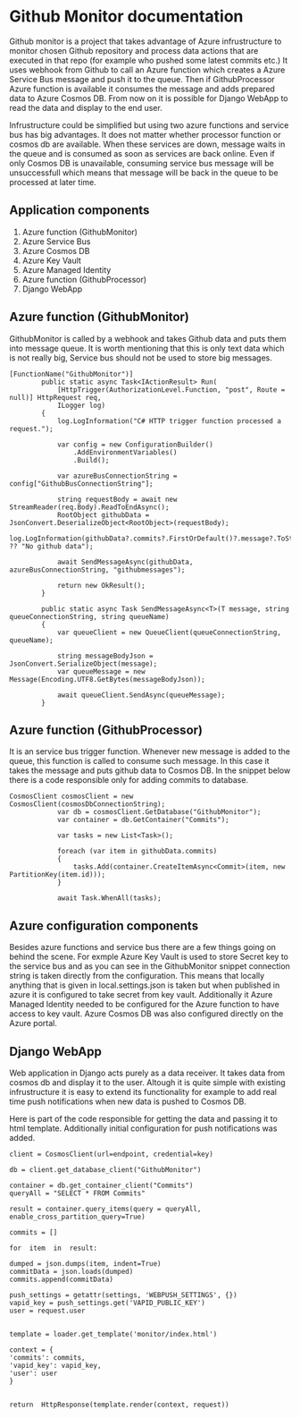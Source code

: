 # Github Monitor documentation

Github monitor is a project that takes advantage of Azure infrustructure to monitor chosen Github repository
and process data actions that are executed in that repo (for example who pushed some latest commits etc.) 
It uses webhook from Github to call an Azure function which creates a Azure Service Bus message and push it to the queue. Then if GithubProcessor Azure function is available it consumes the message and adds prepared data to Azure Cosmos DB.
From now on it is possible for Django WebApp to read the data and display to the end user.

Infrustructure could be simplified but using two azure functions and service bus has big advantages. It does not matter whether processor function or cosmos db are available. When these services are down, message waits in the queue and is consumed as soon as services are back online. Even if only Cosmos DB is unavailable, consuming service bus message will be unsuccessfull which means that message will be back in the queue to be processed at later time.

## Application components

1. Azure function (GithubMonitor)
2. Azure Service Bus
3. Azure Cosmos DB
4. Azure Key Vault
5. Azure Managed Identity
6. Azure function (GithubProcessor)
7. Django WebApp

## Azure function (GithubMonitor)

GithubMonitor is called by a webhook and takes Github data and puts them into message queue. It is worth mentioning that this is only text data which is not really big, Service bus should not be used to store big messages.

```
[FunctionName("GithubMonitor")]
        public static async Task<IActionResult> Run(
            [HttpTrigger(AuthorizationLevel.Function, "post", Route = null)] HttpRequest req,
            ILogger log)
        {
            log.LogInformation("C# HTTP trigger function processed a request.");

            var config = new ConfigurationBuilder()
                .AddEnvironmentVariables()
                .Build();

            var azureBusConnectionString = config["GithubBusConnectionString"];

            string requestBody = await new StreamReader(req.Body).ReadToEndAsync();
            RootObject githubData = JsonConvert.DeserializeObject<RootObject>(requestBody);
            log.LogInformation(githubData?.commits?.FirstOrDefault()?.message?.ToString() ?? "No github data");

            await SendMessageAsync(githubData, azureBusConnectionString, "githubmessages");

            return new OkResult();
        }

        public static async Task SendMessageAsync<T>(T message, string queueConnectionString, string queueName)
        {
            var queueClient = new QueueClient(queueConnectionString, queueName);
            
            string messageBodyJson = JsonConvert.SerializeObject(message);
            var queueMessage = new Message(Encoding.UTF8.GetBytes(messageBodyJson));

            await queueClient.SendAsync(queueMessage);
        }
```
## Azure function (GithubProcessor)

It is an service bus trigger function. Whenever new message is added to the queue, this function is called to consume such message. In this case it takes the message and puts github data to Cosmos DB. In the snippet below there is a code responsible only for adding commits to database.

```
CosmosClient cosmosClient = new CosmosClient(cosmosDbConnectionString);
            var db = cosmosClient.GetDatabase("GithubMonitor");
            var container = db.GetContainer("Commits");

            var tasks = new List<Task>();

            foreach (var item in githubData.commits)
            {
                tasks.Add(container.CreateItemAsync<Commit>(item, new PartitionKey(item.id)));
            }

            await Task.WhenAll(tasks);
```

## Azure configuration components

Besides azure functions and service bus there are a few things going on behind the scene. For exmple Azure Key Vault is used to store Secret key to the service bus and as you can see in the GithubMonitor snippet connection string is taken directly from the configuration. This means that locally anything that is given in local.settings.json is taken but when published in azure it is configured to take secret from key vault.
Additionally it Azure Managed Identity needed to be configured for the Azure function to have access to key vault.
Azure Cosmos DB was also configured directly on the Azure portal.

## Django WebApp

Web application in Django acts purely as a data receiver. It takes data from cosmos db and display it to the user. Altough it is quite simple with existing infrustructure it is easy to extend its functionality for example to add real time push notifications when new data is pushed to Cosmos DB.

Here is part of the code responsible for getting the data and passing it to html template. Additionally initial configuration for push notifications was added.
```
client = CosmosClient(url=endpoint, credential=key)

db = client.get_database_client("GithubMonitor")

container = db.get_container_client("Commits")
queryAll = "SELECT * FROM Commits"

result = container.query_items(query = queryAll, enable_cross_partition_query=True)

commits = []

for  item  in  result:

dumped = json.dumps(item, indent=True)
commitData = json.loads(dumped)
commits.append(commitData)
  
push_settings = getattr(settings, 'WEBPUSH_SETTINGS', {})
vapid_key = push_settings.get('VAPID_PUBLIC_KEY')
user = request.user

  
template = loader.get_template('monitor/index.html')

context = {
'commits': commits,
'vapid_key': vapid_key,
'user': user
}
 

return  HttpResponse(template.render(context, request))
```
